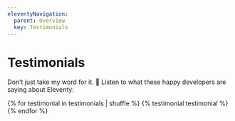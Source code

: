 ```yaml
---
eleventyNavigation:
  parent: Overview
  key: Testimonials
---
```


# Testimonials

Don’t just take my word for it. 🌈 Listen to what these happy developers are saying about Eleventy:

{% for testimonial in testimonials | shuffle %}
{% testimonial testimonial %}
{% endfor %}